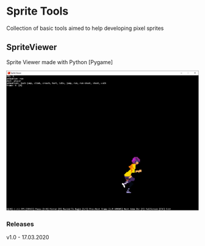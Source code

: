 # Sprite Tools
Collection of basic tools aimed to help developing pixel sprites


## SpriteViewer
 Sprite Viewer made with Python [Pygame]

![mark](examples/example_1.png)

### Releases
v1.0 - 17.03.2020


